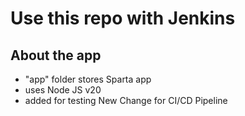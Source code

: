 # Use this repo with Jenkins

## About the app
- "app" folder stores Sparta app
- uses Node JS v20
- added for testing
New Change for CI/CD Pipeline
